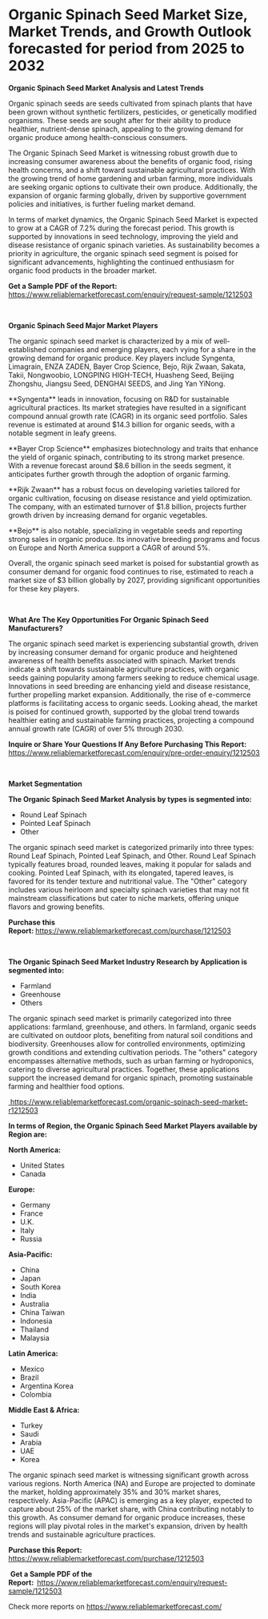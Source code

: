 <p><h1>Organic Spinach Seed Market Size, Market Trends, and Growth Outlook forecasted for period from 2025 to 2032</h1></p><p><strong>Organic Spinach Seed Market Analysis and Latest Trends</strong></p>
<p><p>Organic spinach seeds are seeds cultivated from spinach plants that have been grown without synthetic fertilizers, pesticides, or genetically modified organisms. These seeds are sought after for their ability to produce healthier, nutrient-dense spinach, appealing to the growing demand for organic produce among health-conscious consumers. </p><p>The Organic Spinach Seed Market is witnessing robust growth due to increasing consumer awareness about the benefits of organic food, rising health concerns, and a shift toward sustainable agricultural practices. With the growing trend of home gardening and urban farming, more individuals are seeking organic options to cultivate their own produce. Additionally, the expansion of organic farming globally, driven by supportive government policies and initiatives, is further fueling market demand. </p><p>In terms of market dynamics, the Organic Spinach Seed Market is expected to grow at a CAGR of 7.2% during the forecast period. This growth is supported by innovations in seed technology, improving the yield and disease resistance of organic spinach varieties. As sustainability becomes a priority in agriculture, the organic spinach seed segment is poised for significant advancements, highlighting the continued enthusiasm for organic food products in the broader market.</p></p>
<p><strong>Get a Sample PDF of the Report:&nbsp;</strong> <a href="https://www.reliablemarketforecast.com/enquiry/request-sample/1212503?utm_campaign=3357&utm_medium=2&utm_source=Github&utm_content=ia&utm_term=24032025&utm_id=organic-spinach-seed">https://www.reliablemarketforecast.com/enquiry/request-sample/1212503</a></p>
<p>&nbsp;</p>
<p><strong>Organic Spinach Seed Major Market Players</strong></p>
<p><p>The organic spinach seed market is characterized by a mix of well-established companies and emerging players, each vying for a share in the growing demand for organic produce. Key players include Syngenta, Limagrain, ENZA ZADEN, Bayer Crop Science, Bejo, Rijk Zwaan, Sakata, Takii, Nongwoobio, LONGPING HIGH-TECH, Huasheng Seed, Beijing Zhongshu, Jiangsu Seed, DENGHAI SEEDS, and Jing Yan YiNong.</p><p>**Syngenta** leads in innovation, focusing on R&D for sustainable agricultural practices. Its market strategies have resulted in a significant compound annual growth rate (CAGR) in its organic seed portfolio. Sales revenue is estimated at around $14.3 billion for organic seeds, with a notable segment in leafy greens.</p><p>**Bayer Crop Science** emphasizes biotechnology and traits that enhance the yield of organic spinach, contributing to its strong market presence. With a revenue forecast around $8.6 billion in the seeds segment, it anticipates further growth through the adoption of organic farming.</p><p>**Rijk Zwaan** has a robust focus on developing varieties tailored for organic cultivation, focusing on disease resistance and yield optimization. The company, with an estimated turnover of $1.8 billion, projects further growth driven by increasing demand for organic vegetables.</p><p>**Bejo** is also notable, specializing in vegetable seeds and reporting strong sales in organic produce. Its innovative breeding programs and focus on Europe and North America support a CAGR of around 5%. </p><p>Overall, the organic spinach seed market is poised for substantial growth as consumer demand for organic food continues to rise, estimated to reach a market size of $3 billion globally by 2027, providing significant opportunities for these key players.</p></p>
<p>&nbsp;</p>
<p><strong>What Are The Key Opportunities For Organic Spinach Seed Manufacturers?</strong></p>
<p><p>The organic spinach seed market is experiencing substantial growth, driven by increasing consumer demand for organic produce and heightened awareness of health benefits associated with spinach. Market trends indicate a shift towards sustainable agriculture practices, with organic seeds gaining popularity among farmers seeking to reduce chemical usage. Innovations in seed breeding are enhancing yield and disease resistance, further propelling market expansion. Additionally, the rise of e-commerce platforms is facilitating access to organic seeds. Looking ahead, the market is poised for continued growth, supported by the global trend towards healthier eating and sustainable farming practices, projecting a compound annual growth rate (CAGR) of over 5% through 2030.</p></p>
<p><strong>Inquire or Share Your Questions If Any Before Purchasing This Report:</strong> <a href="https://www.reliablemarketforecast.com/enquiry/pre-order-enquiry/1212503?utm_campaign=3357&utm_medium=2&utm_source=Github&utm_content=ia&utm_term=24032025&utm_id=organic-spinach-seed">https://www.reliablemarketforecast.com/enquiry/pre-order-enquiry/1212503</a></p>
<p>&nbsp;</p>
<p><strong>Market Segmentation</strong></p>
<p><strong>The Organic Spinach Seed Market Analysis by types is segmented into:</strong></p>
<p><ul><li>Round Leaf Spinach</li><li>Pointed Leaf Spinach</li><li>Other</li></ul></p>
<p><p>The organic spinach seed market is categorized primarily into three types: Round Leaf Spinach, Pointed Leaf Spinach, and Other. Round Leaf Spinach typically features broad, rounded leaves, making it popular for salads and cooking. Pointed Leaf Spinach, with its elongated, tapered leaves, is favored for its tender texture and nutritional value. The "Other" category includes various heirloom and specialty spinach varieties that may not fit mainstream classifications but cater to niche markets, offering unique flavors and growing benefits.</p></p>
<p><strong>Purchase this Report:&nbsp;</strong><a href="https://www.reliablemarketforecast.com/purchase/1212503?utm_campaign=3357&utm_medium=2&utm_source=Github&utm_content=ia&utm_term=24032025&utm_id=organic-spinach-seed">https://www.reliablemarketforecast.com/purchase/1212503</a></p>
<p>&nbsp;</p>
<p><strong>The Organic Spinach Seed Market Industry Research by Application is segmented into:</strong></p>
<p><ul><li>Farmland</li><li>Greenhouse</li><li>Others</li></ul></p>
<p><p>The organic spinach seed market is primarily categorized into three applications: farmland, greenhouse, and others. In farmland, organic seeds are cultivated on outdoor plots, benefiting from natural soil conditions and biodiversity. Greenhouses allow for controlled environments, optimizing growth conditions and extending cultivation periods. The "others" category encompasses alternative methods, such as urban farming or hydroponics, catering to diverse agricultural practices. Together, these applications support the increased demand for organic spinach, promoting sustainable farming and healthier food options.</p></p>
<p><a href="https://www.reliablemarketforecast.com/organic-spinach-seed-market-r1212503?utm_campaign=3357&utm_medium=2&utm_source=Github&utm_content=ia&utm_term=24032025&utm_id=organic-spinach-seed">&nbsp;https://www.reliablemarketforecast.com/organic-spinach-seed-market-r1212503</a></p>
<p><strong>In terms of Region, the Organic Spinach Seed Market Players available by Region are:</strong></p>
<p>
    <p> <strong> North America: </strong>
        <ul>
            <li>United States</li>
            <li>Canada</li>
        </ul>
        </p> 
    <p> <strong> Europe: </strong>
        <ul>
            <li>Germany</li>
            <li>France</li>
            <li>U.K.</li>
            <li>Italy</li>
            <li>Russia</li>
        </ul>
        </p> 
    <p> <strong> Asia-Pacific: </strong>
        <ul>
            <li>China</li>
            <li>Japan</li>
            <li>South Korea</li>
            <li>India</li>
            <li>Australia</li>
            <li>China Taiwan</li>
            <li>Indonesia</li>
            <li>Thailand</li>
            <li>Malaysia</li>
        </ul>
        </p> 
    <p> <strong> Latin America: </strong>
        <ul>
            <li>Mexico</li>
            <li>Brazil</li>
            <li>Argentina Korea</li>
            <li>Colombia</li>
        </ul>
        </p> 
    <p> <strong> Middle East & Africa: </strong>
        <ul>
            <li>Turkey</li>
            <li>Saudi</li>
            <li>Arabia</li>
            <li>UAE</li>
            <li>Korea</li>
        </ul>
    </p>
    </p>
<p><p>The organic spinach seed market is witnessing significant growth across various regions. North America (NA) and Europe are projected to dominate the market, holding approximately 35% and 30% market shares, respectively. Asia-Pacific (APAC) is emerging as a key player, expected to capture about 25% of the market share, with China contributing notably to this growth. As consumer demand for organic produce increases, these regions will play pivotal roles in the market's expansion, driven by health trends and sustainable agriculture practices.</p></p>
<p><strong>Purchase this Report: </strong><a href="https://www.reliablemarketforecast.com/purchase/1212503?utm_campaign=3357&utm_medium=2&utm_source=Github&utm_content=ia&utm_term=24032025&utm_id=organic-spinach-seed">https://www.reliablemarketforecast.com/purchase/1212503</a></p>
<p>&nbsp;<strong>Get a Sample PDF of the Report:&nbsp;&nbsp;</strong><a href="https://www.reliablemarketforecast.com/enquiry/request-sample/1212503?utm_campaign=3357&utm_medium=2&utm_source=Github&utm_content=ia&utm_term=24032025&utm_id=organic-spinach-seed">https://www.reliablemarketforecast.com/enquiry/request-sample/1212503</a></p>
<p><strong></strong></p>
<p>Check more reports on <a href="https://www.reliablemarketforecast.com/?utm_campaign=3357&utm_medium=2&utm_source=Github&utm_content=ia&utm_term=24032025&utm_id=organic-spinach-seed">https://www.reliablemarketforecast.com/</a></p>